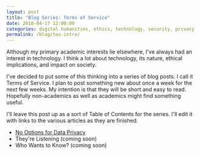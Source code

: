 ```yaml
---
layout: post
title: "Blog Series: Terms of Service"
date: 2018-04-17 12:00:00
categories: digital humanities, ethics, technology, security, privacy
permalink: /blog/tos-intro/
---
```


Although my primary academic interests lie elsewhere, I've always had an interest in technology. I think a lot about technology, its nature, ethical implications, and impact on society.

I've decided to put some of this thinking into a series of blog posts. I call it Terms of Service. I plan to post something new about once a week for the next few weeks. My intention is that they will be short and easy to read. Hopefully non-academics as well as academics might find something useful.

I'll leave this post up as a sort of Table of Contents for the series. I'll edit it with links to the various articles as they are finished.

- [No Options for Data Privacy](http://www.nathanaelsmith.org/blog/tos-no-options/)
- They're Listening (coming soon)
- Who Wants to Know? (coming soon)
